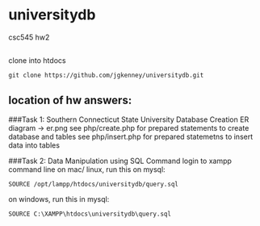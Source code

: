 # universitydb
csc545 hw2

##
clone into htdocs

    git clone https://github.com/jgkenney/universitydb.git

## location of hw answers:

###Task 1: Southern Connecticut State University Database Creation
ER diagram -> er.png
see php/create.php for prepared statements to create database and tables
see php/insert.php for prepared statemetns to insert data into tables

###Task 2: Data Manipulation using SQL Command
login to xampp command line
on mac/ linux, run this on mysql:

    SOURCE /opt/lampp/htdocs/universitydb/query.sql
    
on windows, run this in mysql:

    SOURCE C:\XAMPP\htdocs\universitydb\query.sql

